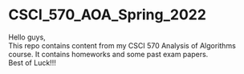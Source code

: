 # CSCI_570_AOA_Spring_2022


Hello guys, <br>
This repo contains content from my CSCI 570 Analysis of Algorithms course. It contains homeworks and some past exam papers. <br>
Best of Luck!!!

